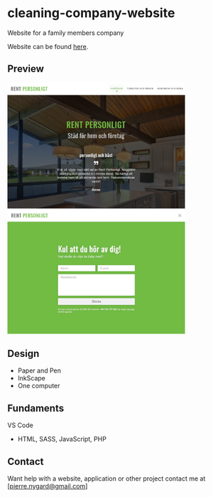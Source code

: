 # cleaning-company-website

Website for a family members company

Website can be found [here](https://www.rentpersonligt.com/).

## Preview

<img src="static_site_index.png" width="400"> <img src="static_site_contact.png" width="400">

## Design

* Paper and Pen
* InkScape
* One computer

## Fundaments

VS Code

- HTML, SASS, JavaScript, PHP

## Contact

Want help with a website, application or other project contact me at [pierre.nygard@gmail.com]

